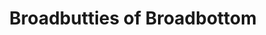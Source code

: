 ---
title: "Broadbutties of Broadbottom"
url: /broadbottom/broadbutties-of-broadbottom/
shop: bicycle
---